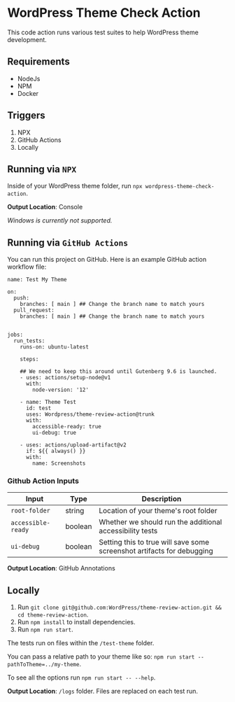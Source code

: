 # WordPress Theme Check Action

This code action runs various test suites to help WordPress theme development.

## Requirements

-   NodeJs
-   NPM
-   Docker

## Triggers

1. NPX
2. GitHub Actions
3. Locally

## Running via `NPX`

Inside of your WordPress theme folder, run `npx wordpress-theme-check-action`.

**Output Location**: Console

_Windows is currently not supported._

## Running via `GitHub Actions`

You can run this project on GitHub. Here is an example GitHub action workflow file:

```
name: Test My Theme

on:
  push:
    branches: [ main ] ## Change the branch name to match yours
  pull_request:
    branches: [ main ] ## Change the branch name to match yours


jobs:
  run_tests:
    runs-on: ubuntu-latest

    steps:

    ## We need to keep this around until Gutenberg 9.6 is launched.
    - uses: actions/setup-node@v1
      with:
        node-version: '12'

    - name: Theme Test
      id: test
      uses: Wordpress/theme-review-action@trunk
      with:
        accessible-ready: true
        ui-debug: true

    - uses: actions/upload-artifact@v2
      if: ${{ always() }}
      with:
        name: Screenshots

```

### Github Action Inputs

| Input              | Type    | Description                                                            |
| ------------------ | ------- | ---------------------------------------------------------------------- |
| `root-folder`      | string  | Location of your theme's root folder                                   |
| `accessible-ready` | boolean | Whether we should run the additional accessibility tests               |
| `ui-debug`         | boolean | Setting this to true will save some screenshot artifacts for debugging |

**Output Location**: GitHub Annotations

## Locally

1. Run `git clone git@github.com:WordPress/theme-review-action.git && cd theme-review-action`.
2. Run `npm install` to install dependencies.
3. Run `npm run start`.

The tests run on files within the `/test-theme` folder.

You can pass a relative path to your theme like so: `npm run start --pathToTheme=../my-theme`.

To see all the options run `npm run start -- --help`.

**Output Location**: `/logs` folder. Files are replaced on each test run.
